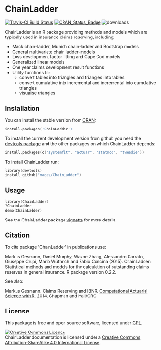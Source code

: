 # ChainLadder 
[![Travis-CI Build Status](https://travis-ci.org/mages/ChainLadder.svg?branch=master)](https://travis-ci.org/mages/ChainLadder) [![CRAN\_Status\_Badge](http://www.r-pkg.org/badges/version/ChainLadder)](http://cran.r-project.org/package=ChainLadder) ![downloads](http://cranlogs.r-pkg.org/badges/grand-total/ChainLadder)


ChainLadder is an R package providing methods and models which are typically 
used in insurance claims reserving, including:

- Mack chain-ladder, Munich chain-ladder and Bootstrap models
- General multivariate chain ladder-models 
- Loss development factor fitting and Cape Cod models 
- Generalized linear models 
- One year claims development result functions
- Utility functions to:
  - convert tables into triangles and triangles into tables 
  - convert cumulative into incremental and incremental into cumulative triangles
  - visualise triangles

## Installation

You can install the stable version from
[CRAN](http://cran.r-project.org/package=ChainLadder):

```s
install.packages('ChainLadder')
```

To install the current development version from github you need the [devtools package](http://cran.r-project.org/package=devtools) and the other packages on which ChainLadder depends:

```s
install.packages(c("systemfit", "actuar", "statmod", "tweedie"))
```

To install ChainLadder run:
```s
library(devtools)
install_github("mages/ChainLadder")
```

## Usage

```s
library(ChainLadder)
?ChainLadder
demo(ChainLadder)
```

See the ChainLadder package [vignette](http://cran.r-project.org/web/packages/ChainLadder/vignettes/ChainLadder.pdf) for more details. 

## Citation

To cite package 'ChainLadder' in publications use:

  Markus Gesmann, Daniel Murphy, Wayne Zhang, Alessandro Carrato,
  Giuseppe Crupi, Mario Wüthrich and Fabio Concina (2015). 
  ChainLadder: Statistical methods and models for the calculation of 
  outstanding claims reserves in general insurance. R package version 0.2.2.
  
See also:

  Markus Gesmann. Claims Reserving and IBNR. [Computational Actuarial Science
  with R](http://www.crcpress.com/product/isbn/9781466592599). 2014. Chapman and Hall/CRC

## License

This package is free and open source software, licensed under [GPL](https://www.gnu.org/copyleft/gpl.html).

<a rel="license" href="http://creativecommons.org/licenses/by-sa/4.0/deed.en_GB"><img alt="Creative Commons Licence" class="c1" src="http://i.creativecommons.org/l/by-sa/4.0/80x15.png" /></a><br />
<span>ChainLadder documentation</span> is licensed under a <a rel="license" href="http://creativecommons.org/licenses/by-sa/4.0/deed.en_GB">Creative Commons Attribution-ShareAlike 4.0 International License</a>. 
